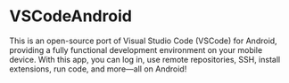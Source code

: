 # VSCodeAndroid
This is an open-source port of Visual Studio Code (VSCode) for Android, providing a fully functional development environment on your mobile device. With this app, you can log in, use remote repositories, SSH, install extensions, run code, and more—all on Android!
